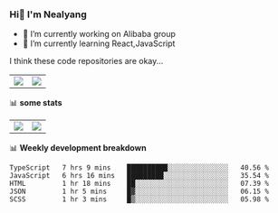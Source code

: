 ### Hi👋 I'm Nealyang

- 🔭 I’m currently working on Alibaba group
- 🌱 I’m currently learning React,JavaScript


I think these code repositories are okay...

<table>
  <tbody>
    <tr>
      <td>
        <a href="https://github.com/Nealyang/React-Express-Blog-Demo">
          <img align="center" src="https://github-readme-stats.vercel.app/api/pin/?username=Nealyang&repo=React-Express-Blog-Demo&theme=chartreuse-dark" />
        </a>
      </td>
       <td>
        <a href="https://github.com/Nealyang/PersonalBlog">
          <img align="center" src="https://github-readme-stats.vercel.app/api/pin/?username=Nealyang&repo=PersonalBlog&theme=chartreuse-dark" />
        </a>
      </td>
    </tr>
  </tbody>
</table>

📊 **some stats**


<table>
  <tbody>
    <tr>
      <td>
          <img align="center" src="https://github-readme-stats.vercel.app/api?username=Nealyang&theme=chartreuse-dark&show_icons=true" />
      </td>
       <td>
          <img align="center" src="https://github-readme-stats.vercel.app/api/top-langs/?username=Nealyang&theme=chartreuse-dark" />
      </td>
    </tr>
  </tbody>
</table>

📊 **Weekly development breakdown**

<!--START_SECTION:waka-->
```text
TypeScript   7 hrs 9 mins    ██████████░░░░░░░░░░░░░░░   40.56 % 
JavaScript   6 hrs 16 mins   █████████░░░░░░░░░░░░░░░░   35.54 % 
HTML         1 hr 18 mins    ██░░░░░░░░░░░░░░░░░░░░░░░   07.39 % 
JSON         1 hr 5 mins     █▓░░░░░░░░░░░░░░░░░░░░░░░   06.15 % 
SCSS         1 hr 3 mins     █▒░░░░░░░░░░░░░░░░░░░░░░░   05.98 % 
```
<!--END_SECTION:waka-->
